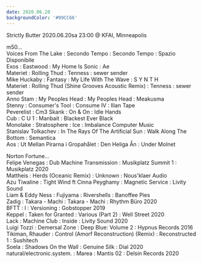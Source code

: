 ```yaml
---
date: 2020.06.20
backgroundColor: '#99CC66'
---
```


Strictly Butter 2020.06.20sa 23:00 @ KFAI, Minneapolis  

m50...  
Voices From The Lake : Secondo Tempo : Secondo Tempo : Spazio Disponibile  
Exos : Eastwood : My Home Is Sonic : Ae  
Materiet : Rolling Thud : Tenness : sewer sender  
Mike Huckaby : Fantasy : My Life With The Wave : S Y N T H  
Materiet : Rolling Thud (Shine Grooves Acoustic Remix) : Tenness : sewer sender  
Anno Stam : My Peoples Head : My Peoples Head : Meakusma  
Stenny : Consumer's Tool : Consume IV : Ilian Tape  
Peverelist : Cm3 Skank : On & On : Idle Hands  
Cub : C U 1 : Manbait : Blackest Ever Black  
Monolake : Stratosphere : Ice : Imbalance Computer Music  
Stanislav Tolkachev : In The Rays Of The Artificial Sun : Walk Along The Bottom : Semantica  
Aos : Ut Mellan Pirarna i Gropahålet : Den Heliga Ån : Under Molnet  

Norton Fortune...  
Felipe Venegas : Dub Machine Transmission : Musikplatz Summit 1 : Musikplatz 2020  
Mattheis : Herds (Oceanic Remix) : Unknown : Nous'klaer Audio  
Azu Tiwaline : Tight Wind ft Cinna Peyghamy : Magnetic Service : Livity Sound  
Liam & Eddy Ness : Fujiyama : Rivershells : Banoffee Pies  
Zadig : Takara - Machi : Takara - Machi : Rhythm Büro 2020  
BFTT : I : Versioning : Gobstopper 2019  
Keppel : Taken for Granted : Various (Part 2) : Well Street 2020  
Lack : Machine Club : Inside : Livity Sound 2020  
Luigi Tozzi : Demersal Zone : Deep Blue: Volume 2 : Hypnus Records 2016  
Tikiman, Rhauder : Control (Amorf Reconstruction) (Remix) : Reconstructed 1 : Sushitech  
Soela : Shadows On the Wall : Genuine Silk : Dial 2020  
natural/electronic.system. : Marea : Mantis 02 : Delsin Records 2020